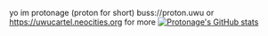 yo im protonage (proton for short) buss://proton.uwu or https://uwucartel.neocities.org for more
[![Protonage's GitHub stats](https://github-readme-stats.vercel.app/api?username=protonage)](https://github.com/anuraghazra/github-readme-stats)
